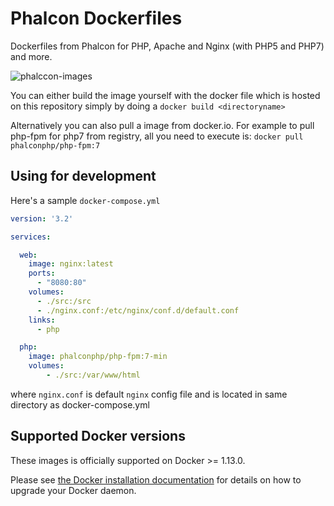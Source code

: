 # Phalcon Dockerfiles

Dockerfiles from Phalcon for PHP, Apache and Nginx (with PHP5 and PHP7) and more.

![phalccon-images](https://raw.githubusercontent.com/phalcon/dockerfiles/master/docs/phalccon-images-1533017060.png)

You can either build the image yourself with the docker file which is hosted on this repository simply by doing a `docker build <directoryname>`

Alternatively you can also pull a image from docker.io. For example to pull php-fpm for php7 from registry, all you need to execute is: `docker pull phalconphp/php-fpm:7`

## Using for development

Here's a sample `docker-compose.yml`

```yaml
version: '3.2'

services:

  web:
    image: nginx:latest
    ports:
      - "8080:80"
    volumes:
      - ./src:/src
      - ./nginx.conf:/etc/nginx/conf.d/default.conf
    links:
      - php

  php:
    image: phalconphp/php-fpm:7-min
    volumes:
        - ./src:/var/www/html

```
where `nginx.conf` is default `nginx` config file and is located in same directory as docker-compose.yml

## Supported Docker versions

These images is officially supported on Docker >= 1.13.0.

Please see [the Docker installation documentation](https://docs.docker.com/installation/) for details on how to upgrade your Docker daemon.
